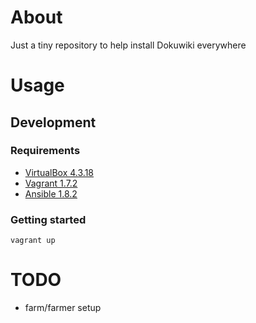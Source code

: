 # About

Just a tiny repository to help install Dokuwiki everywhere

# Usage

## Development

### Requirements

* [VirtualBox 4.3.18](http://download.virtualbox.org/virtualbox/4.3.18/)
* [Vagrant 1.7.2](http://www.vagrantup.com/download-archive/v1.7.2.html)
* [Ansible 1.8.2](http://releases.ansible.com/ansible/)

### Getting started

`vagrant up`

# TODO

* farm/farmer setup
